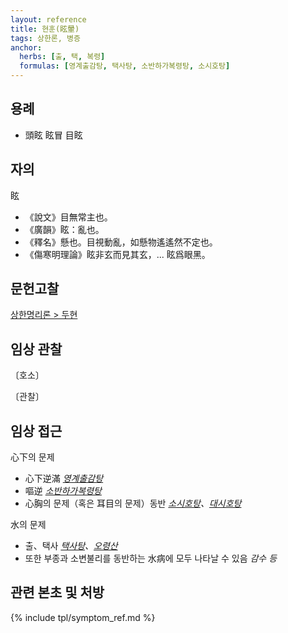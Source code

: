 ```yaml
---
layout: reference
title: 현훈(眩暈)
tags: 상한론, 병증
anchor:
  herbs: [출, 택, 복령]
  formulas: [영계출감탕, 택사탕, 소반하가복령탕, 소시호탕]
---
```



## 용례

* 頭眩 眩冒 目眩

## 자의

眩
* 《說文》目無常主也。
* 《廣韻》眩：亂也。
* 《釋名》懸也。目視動亂，如懸物遙遙然不定也。
* 《傷寒明理論》眩非玄而見其玄，... 眩爲眼黑。

## 문헌고찰

[상한명리론 > 두현]({{site.baseurl}}/reference/Books/Etc/상한명리론#두현)

## 임상 관찰

〔호소〕


〔관찰〕


## 임상 접근

心下의 문제
* 心下逆滿 _[영계출감탕]({{site.formulaurl}}/영계출감탕)_
* 嘔逆 _[소반하가복령탕]({{site.formulaurl}}/소반하가복령탕)_
* 心胸의 문제（혹은 耳目의 문제）동반 _[소시호탕]({{site.formulaurl}}/소시호탕)、[대시호탕]({{site.formulaurl}}/대시호탕)_

水의 문제
* 출、택사 _[택사탕]({{site.formulaurl}}/택사탕)、[오령산]({{site.formulaurl}}/오령산)_
* 또한 부종과 소변불리를 동반하는 水病에 모두 나타날 수 있음 _감수 등_



## 관련 본초 및 처방


{% include tpl/symptom_ref.md %}
